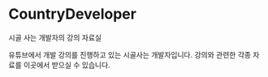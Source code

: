 # CountryDeveloper
시골 사는 개발자의 강의 자료실

유튜브에서 개발 강의를 진행하고 있는 시골사는 개발자입니다.
강의와 관련한 각종 자료를 이곳에서 받으실 수 있습니다.
